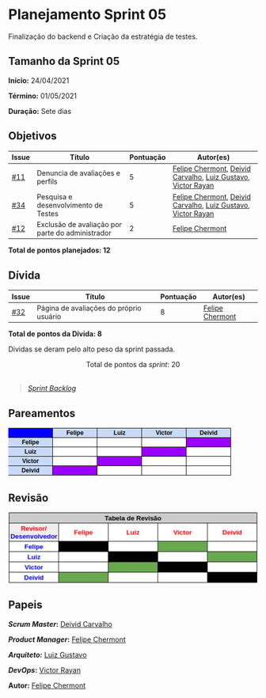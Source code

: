 # Planejamento Sprint 05

Finalização do backend e Criação da estratégia de testes. 

## Tamanho da Sprint 05

**Início:** 24/04/2021

**Término:** 01/05/2021

**Duração:** Sete dias

## Objetivos

| Issue | Título | Pontuação | Autor(es) |
|---|---|---|---|
|[#11](https://github.com/AvaInsta/webApp/issues/11)| Denuncia de avaliações e perfils | 5 | [Felipe Chermont](https://github.com/chermont04), [Deivid Carvalho](https://github.com/kabalzin), [Luiz Gustavo](https://github.com/LuizGustavoFR), [Victor Rayan](https://github.com/victor-rayan) |
|[#34](https://github.com/AvaInsta/webApp/issues/34)| Pesquisa e desenvolvimento de Testes  | 5 | [Felipe Chermont](https://github.com/chermont04), [Deivid Carvalho](https://github.com/kabalzin), [Luiz Gustavo](https://github.com/LuizGustavoFR), [Victor Rayan](https://github.com/victor-rayan) |
|[#12](https://github.com/AvaInsta/webApp/issues/12)| Exclusão de avaliação por parte do administrador  | 2 | [Felipe Chermont](https://github.com/chermont04) |


<b>Total de pontos planejados: 12 </b>  

## Dívida

| Issue | Título | Pontuação | Autor(es) |
|---|---|---|---|
|[#32](https://github.com/avainsta/webapp/issues/32)| Página de avaliações do próprio usuário  | 8 | [Felipe Chermont](https://github.com/chermont04) |


<b>Total de pontos da Dívida: 8</b> 

Dividas se deram pelo alto peso da sprint passada.

<div style="text-align: center"> Total de pontos da <i>sprint</i>: 20 </div> <br>

<!---Colocar no link abaixo as issues alocadas no milestone da Sprint--->
> [_Sprint_ _Backlog_](https://github.com/AvaInsta/webApp/milestone/5)  

## Pareamentos

![Pareamento](../../imgs/pareamentos/sprint02.jpeg)

## Revisão 

![Pareamento](../../imgs/revisao/revisao.jpeg)

## Papeis

***Scrum Master*:** [Deivid Carvalho](https://github.com/kabalzin)

***Product Manager*:** [Felipe Chermont](https://github.com/chermont04)

***Arquiteto:*** [Luiz Gustavo](https://github.com/LuizGustavoFR)

***DevOps*:** [Victor Rayan](https://github.com/victor-rayan)


**Autor:** [Felipe Chermont](https://github.com/chermont04)
